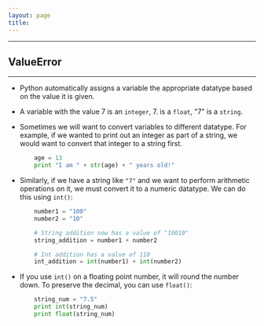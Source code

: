 ```yaml
---
layout: page
title:
---
```

***

## ValueError

***

- Python automatically assigns a variable the appropriate datatype based on the value it is given.

- A variable with the value 7 is an `integer`, 7. is a `float`, "7" is a `string`.

- Sometimes we will want to convert variables to different datatype. For example, if we wanted to print out an integer as part of a string, we would want to convert that integer to a string first.

    ```python
        age = 13
        print "I am " + str(age) + " years old!"
    ```

- Similarly, if we have a string like `"7"` and we want to perform arithmetic operations on it, we must convert it to a numeric datatype. We can do this using `int()`:

    ```python
        number1 = "100"
        number2 = "10"

        # String addition now has a value of "10010"
        string_addition = number1 + number2

        # Int addition has a value of 110
        int_addition = int(number1) + int(number2)
    ```

- If you use `int()` on a floating point number, it will round the number down. To preserve the decimal, you can use `float()`:

    ```python
        string_num = "7.5"
        print int(string_num)
        print float(string_num)
    ```